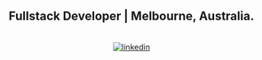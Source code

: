 <h2 align="center">Fullstack Developer | Melbourne, Australia.</h2>
<br/>
<div align="center">
  <a href="https://linkedin.com/in/tristan-maber" target="_blank">
    <img src=https://img.shields.io/badge/linkedin-%231E77B5.svg?&style=for-the-badge&logo=linkedin&logoColor=white alt=linkedin style="margin-bottom: 5px;" />
  </a>
</div>  


